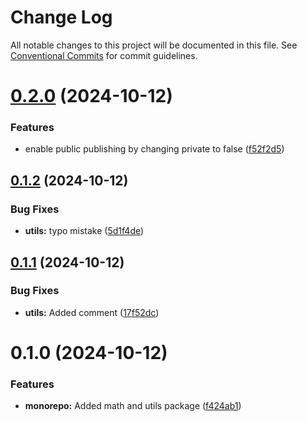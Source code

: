 # Change Log

All notable changes to this project will be documented in this file.
See [Conventional Commits](https://conventionalcommits.org) for commit guidelines.

# [0.2.0](https://github.com/mvsubhash29/monorepo/compare/v0.1.2...v0.2.0) (2024-10-12)


### Features

* enable public publishing by changing private to false ([f52f2d5](https://github.com/mvsubhash29/monorepo/commit/f52f2d54cfaa8d17bf8f1a202ea1ec3a81806923))





## [0.1.2](https://github.com/mvsubhash29/monorepo/compare/v0.1.1...v0.1.2) (2024-10-12)


### Bug Fixes

* **utils:** typo mistake ([5d1f4de](https://github.com/mvsubhash29/monorepo/commit/5d1f4de4f7c089725a98797fe1f256dfa120d807))





## [0.1.1](https://github.com/mvsubhash29/monorepo/compare/v0.1.0...v0.1.1) (2024-10-12)


### Bug Fixes

* **utils:** Added comment ([17f52dc](https://github.com/mvsubhash29/monorepo/commit/17f52dc285d0b8c5dc750eef9cb4821dde9478ab))





# 0.1.0 (2024-10-12)


### Features

* **monorepo:** Added math and utils package ([f424ab1](https://github.com/mvsubhash29/monorepo/commit/f424ab11bf8e86ab7e9f38c4df883447f3082853))
